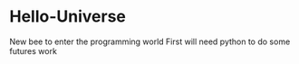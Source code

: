 # Hello-Universe
New bee to enter the programming world
First will need python to do some futures work
